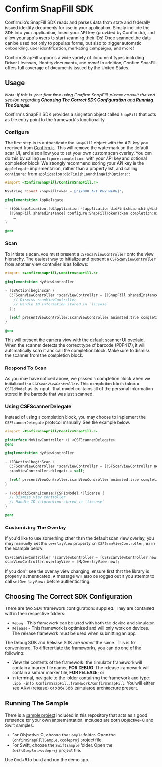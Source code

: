 # Confirm SnapFill SDK

Confirm.io's SnapFill SDK reads and parses data from state and federally issued identity documents for use in your application. Simply include the SDK into your application, insert your API key (provided by Confirm.io), and allow your app's users to start scanning their IDs! Once scanned the data can be used not only to populate forms, but also to trigger automatic onboarding, user identification, marketing campaigns, and more!

Confirm SnapFill supports a wide variety of document types including Driver Licenses, Identity documents, and more! In addition, Confirm SnapFill offers full coverage of documents issued by the United States. 

## Usage

*Note: if this is your first time using Confirm SnapFill, please consult the end section regarding **Choosing The Correct SDK Configuration** and **Running The Sample**.*

Confirm's SnapFill SDK provides a singleton object called `SnapFill` that acts as the entry point to the framework's functionality.

### Configure

The first step is to authenticate the `SnapFill` object with the API key you received from [Confirm.io](http://confirm.io/). This will remove the watermark on the default scan UI, and also allow you to set your own custom scan overlay. You can do this by calling `configure:completion:` with your API key and optional completion block. We strongly recommend storing your API key in the `AppDelegate` implementation, rather than a property list, and calling `configure:` from `application:didFinishLaunchingWithOptions:`:

```objective-c
#import <ConfirmSnapFill/ConfirmSnapFill.h>

NSString *const SnapFillToken = @"{YOUR_API_KEY_HERE}";

@implementation AppDelegate

- (BOOL)application:(UIApplication *)application didFinishLaunchingWithOptions:(NSDictionary *)launchOptions {
  [[SnapFill sharedInstance] configure:SnapFillTokenToken completion:nil];
    …
}

@end
```

### Scan

To initiate a scan, you must present a `CSFScanViewController` onto the view hierarchy. The easiest way to initialize and present a `CSFScanViewController` from another view controller is as follows:

```objective-c
#import <ConfirmSnapFill/ConfirmSnapFill.h>

@implementation MyViewController

- (IBAction)beginScan {
  CSFScanViewController *scanViewController = [[SnapFill sharedInstance] scanLicenseWithCompletion:^(CSFIdModel *license) {
    // Dismiss scanViewController
    // Handle ID information stored in `license`
  }];

  [self presentViewController:scanViewController animated:true completion:nil];
}

@end
```

This will present the camera view with the default scanner UI overlaid. When the scanner detects the correct type of barcode (PDF417), it will automatically scan it and call the completion block. Make sure to dismiss the scanner from the completion block.

### Respond To Scan

As you may have noticed above, we passed a completion block when we initialized the `CSFScanViewController`. This completion block takes a `CSFIdModel` as its input. That model contains all of the personal information stored in the barcode that was just scanned.

### Using CSFScannerDelegate

Instead of using a completion block, you may choose to implement the `CSFScannerDelegate` protocol manually. See the example below. 

```objective-c
#import <ConfirmSnapFill/ConfirmSnapFill.h>

@interface MyViewController () <CSFScannerDelegate>
@end

@implementation MyViewController

- (IBAction)beginScan {
  CSFScanViewController *scanViewController = [CSFScanViewController new];
  scanViewController.delegate = self;

  [self presentViewController:scanViewController animated:true completion:nil];
}

- (void)didScanLicense:(CSFIdModel *)license {
  // Dismiss view controller
  // Handle ID information stored in `license`
}

@end
```

### Customizing The Overlay

If you'd like to use something other than the default scan view overlay, you may manually set the `overlayView` property on `CSFScanViewController`, as in the example below:

```objective-c
CSFScanViewController *scanViewController = [CSFScanViewController new];
scanViewController.overlayView = [MyOverlayView new];
```

If you don't see the overlay view changing, ensure first that the library is properly authenticated. A message will also be logged out if you attempt to call `setOverlayView:` before authenticating.

## Choosing The Correct SDK Configuration

There are two SDK framework configurations supplied. They are contained within their respective folders:
- `Debug` - This framework can be used with both the device and simulator.
- `Release` - This framework is optimized and will only work on devices. The release framework must be used when submitting an app.

The Debug SDK and Release SDK are *named* the same. This is for convenience. To differentiate the frameworks, you can do one of the following:
- View the contents of the framework. the simulator framework will contain a marker file named **FOR DEBUG**. The release framework will contain a similar marker file, **FOR RELEASE**; or
- In terminal, navigate to the folder containing the framework and type: `lipo -info ConfirmSnapFill.framework/ConfirmSnapFill`. You will either see ARM (release) or x86/i386 (simulator) architecture present.

## Running The Sample

There is a [sample project](https://github.com/confirm-io/confirm-iOS-SnapFill-SDK) included in this repository that acts as a good reference for your own implementation. Included are both Objective-C and Swift samples.

- For Objective-C, choose the `Sample` folder. Open the `ConfirmSnapFillSample.xcodeproj` project file.
- For Swift, choose the `SwiftSample` folder. Open the `SwiftSample.xcodeproj` project file.

Use <kbd>Cmd</kbd>+<kbd>R</kbd> to build and run the demo app.